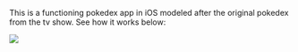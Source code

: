 This is a functioning pokedex app in iOS modeled after the original pokedex from the tv show. See how it works below:

<img src="/photos/ListView"/>
